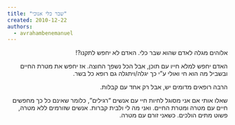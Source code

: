 ```yaml
---
title: "שבר כלי אנוכי"
created: 2010-12-22
authors: 
  - avrahambenemanuel
---
```

<div dir="rtl">
אלוהים מגלה לאדם שהוא שבר כלי. האדם לא יחפש לתקנו?!

האדם יחפש למלא חייו עם תוכן, אבל הכל נשפך החוצה. אז יחפש את מטרת החיים ובשביל מה הוא חי ואולי ע”י כך יגלה/ויתגלה גם רופא כל בשר.

הרבה רופאים מדומים יש, אבל רק אחד עם קבלות.

שאלו אותי אם אני מסוגל לחיות חיי עם אנשים “רגילים”, כלומר שאינם כל כך מחפשים חיים עם מטרה ומטרת החיים. ואני מה לי ולבית קברות. אנשים שזורמים ללא מטרה, פשוט מתים הולכים. כשאני זורם עם מטרה.
</div>